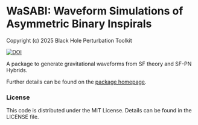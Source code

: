 # WaSABI: Waveform Simulations of Asymmetric Binary Inspirals

Copyright (c) 2025 Black Hole Perturbation Toolkit

[![DOI](https://zenodo.org/badge/DOI/10.5281/zenodo.16358046.svg)](https://doi.org/10.5281/zenodo.16358046)

A package to generate gravitational waveforms from SF theory and SF-PN Hybrids.

Further details can be found on the [package homepage](https://bhptoolkit.org/WaSABI).

### License

This code is distributed under the MIT License. Details can
be found in the LICENSE file.
